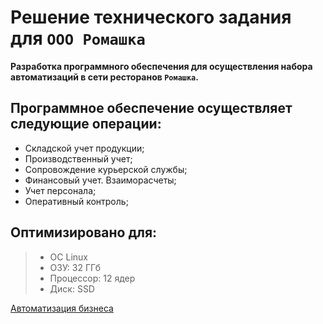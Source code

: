 # Решение технического задания для `ООО Ромашка`
**Разработка программного обеспечения для осуществления набора автоматизаций в сети ресторанов `Ромашка`.**
## Программное обеспечение  осуществляет следующие операции:
- Складской учет продукции;
- Производственный учет;
- Сопровождение курьерской службы;
- Финансовый учет. Взаиморасчеты;
- Учет персонала; 
- Оперативный контроль;
## Оптимизировано для:
> -  ОС Linux
> -  ОЗУ: 32 ГГб
> -  Процессор: 12 ядер
> -  Диск: SSD

[Автоматизация бизнеса](https://sbis.ru/business_automation)
